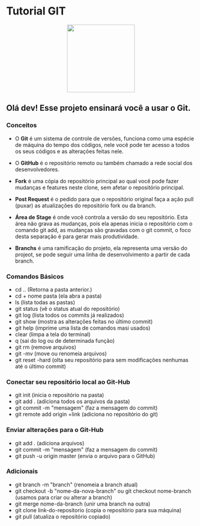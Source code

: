 # Tutorial GIT
<div align="center">
<img src="https://cdn.jsdelivr.net/gh/devicons/devicon/icons/git/git-original.svg" align="center" height="180em" width="180em" >
</div>

## Olá dev! Esse projeto ensinará você a usar o Git.

### Conceitos
* O **Git** é um sistema de controle de versões, funciona como uma espécie de máquina do tempo dos códigos, nele você pode ter acesso a todos os
seus códigos e as alterações feitas nele.

* O **GitHub** é o repositório remoto ou também chamado a rede social dos desenvolvedores.

* **Fork** é uma cópia do repositório principal ao qual você pode fazer mudanças e features neste clone, sem afetar o repositório principal.

* **Post Request** é o pedido para que o repositório original faça a ação pull (puxar) as atualizações do repositório fork ou da branch.

* **Área de Stage** é onde você controla a versão do seu repositório. Esta área não grava as mudanças, pois ela apenas inicia o repositório
com o comando git add, as mudanças são gravadas com o git commit, o foco desta separação é para gerar mais produtividade.

* **Branchs** é uma ramificação do projeto, ela representa uma versão do projeot, se pode seguir uma linha de desenvolvimento a partir de cada branch.

### Comandos Básicos
* cd .. (Retorna a pasta anterior.)
* cd + nome pasta (ela abra a pasta)
* ls (lista todas as pastas)
* git status (vê o status atual do repositório)
* git log (lista todos os commits já realizados)
* git show (mostra as alterações feitas no último commit)
* git help (imprime uma lista de comandos masi usados)
* clear (limpa a tela do terminal)
* q (sai do log ou de determinada função)
* git rm (remove arquivos)
* git -mv (move ou renomeia arquivos)
* git reset -hard (olta seu repositório para sem modificações nenhumas até o último commit)

### Conectar seu repositório local ao Git-Hub
* git init (inicia o repositório na pasta)
* git add . (adiciona todos os arquivos da pasta)
* git commit -m "mensagem" (faz a mensagem do commit)
* git remote add origin +link (adiciona no repositório do git)

### Enviar alterações para o Git-Hub
* git add . (adiciona arquivos)
* git commit -m "mensagem" (faz a mensagem do commit)
* git push -u origin master (envia o arquivo para o GitHub)

### Adicionais
* git branch -m "branch" (renomeia a branch atual)
* git checkout -b "nome-da-nova-branch" ou git checkout nome-branch (usamos para criar ou alterar a branch)
* git merge nome-da-branch (unir uma branch na outra)
* git clone link-do-repositorio (copia o repositório para sua máquina)
* git pull (atualiza o repositório copiado)

